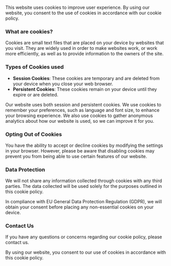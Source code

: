 This website uses cookies to improve user experience.
By using our website, you consent to the use of cookies in accordance with our cookie policy.

### What are cookies?

Cookies are small text files that are placed on your device by websites that you visit.
They are widely used in order to make websites work, or work more efficiently, as well as to provide information to the owners of the site.

### Types of Cookies used

- __Session Cookies__: These cookies are temporary and are deleted from your device when you close your web browser.
- __Persistent Cookies__: These cookies remain on your device until they expire or are deleted.

Our website uses both session and persistent cookies.
We use cookies to remember your preferences, such as language and font size, to enhance your browsing experience.
We also use cookies to gather anonymous analytics about how our website is used, so we can improve it for you.

### Opting Out of Cookies

You have the ability to accept or decline cookies by modifying the settings in your browser.
However, please be aware that disabling cookies may prevent you from being able to use certain features of our website.

### Data Protection

We will not share any information collected through cookies with any third parties.
The data collected will be used solely for the purposes outlined in this cookie policy.

In compliance with EU General Data Protection Regulation (GDPR), we will obtain your consent before placing any non-essential cookies on your device.

### Contact Us

If you have any questions or concerns regarding our cookie policy, please contact us.

By using our website, you consent to our use of cookies in accordance with this cookie policy.
